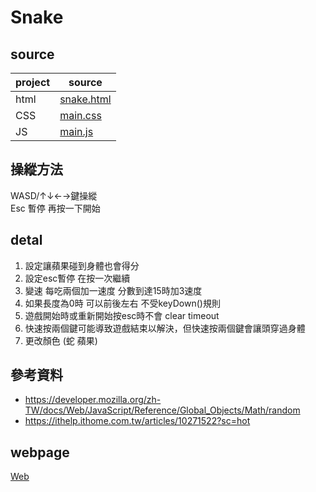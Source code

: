 # Snake

## source
| project | source |
| --- | --- |
| html | [snake.html](https://github.com/shain120/wp/blob/master/html/midterm/snake.html) |
| CSS | [main.css](https://github.com/shain120/wp/blob/master/html/midterm/main.css) |
| JS | [main.js](https://github.com/shain120/wp/blob/master/html/midterm/main.js) |
## 操縱方法
WASD/↑↓←→鍵操縱  
Esc 暫停 再按一下開始
## detal
1. 設定讓蘋果碰到身體也會得分
2. 設定esc暫停 在按一次繼續
3. 變速 每吃兩個加一速度 分數到達15時加3速度
4. 如果長度為0時 可以前後左右 不受keyDown()規則
5. 遊戲開始時或重新開始按esc時不會 clear timeout
6. 快速按兩個鍵可能導致遊戲結束以解決，但快速按兩個鍵會讓頭穿過身體
7. 更改顏色 (蛇 蘋果)
## 參考資料
* https://developer.mozilla.org/zh-TW/docs/Web/JavaScript/Reference/Global_Objects/Math/random
* https://ithelp.ithome.com.tw/articles/10271522?sc=hot
## webpage
[Web](https://shain120.github.io/wp/html/midterm/snake.html)
